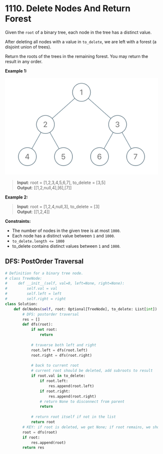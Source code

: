 # 1110. Delete Nodes And Return Forest

Given the `root` of a binary tree, each node in the tree has a distinct value.

After deleting all nodes with a value in `to_delete`, we are left with a forest (a disjoint union of trees).

Return the roots of the trees in the remaining forest. You may return the result in any order.

 

**Example 1:**

![img.png](../Images/1110-1.png)

>**Input**: root = [1,2,3,4,5,6,7], to_delete = [3,5]  
**Output**: [[1,2,null,4],[6],[7]]  


**Example 2:**

>**Input**: root = [1,2,4,null,3], to_delete = [3]  
**Output**: [[1,2,4]]  
 

**Constraints:**

* The number of nodes in the given tree is at most `1000`.
* Each node has a distinct value between `1` and `1000`.
* `to_delete.length <= 1000`
* to_delete contains distinct values between `1` and `1000`.



## DFS: PostOrder Traversal

```python
# Definition for a binary tree node.
# class TreeNode:
#     def __init__(self, val=0, left=None, right=None):
#         self.val = val
#         self.left = left
#         self.right = right
class Solution:
    def delNodes(self, root: Optional[TreeNode], to_delete: List[int]) -> List[TreeNode]:
        # DFS: postorder traversal
        res = []
        def dfs(root):
            if not root:
                return

            # traverse both left and right
            root.left = dfs(root.left)
            root.right = dfs(root.right)

            # back to current root
            # current root should be deleted, add subroots to result
            if root.val in to_delete:
                if root.left:
                    res.append(root.left)
                if root.right:
                    res.append(root.right)
                # return None to disconnect from parent
                return 
            
            # return root itself if not in the list
            return root
        # KEY: if root is deleted, we get None; if root remains, we should add it to result
        root = dfs(root)
        if root:
            res.append(root)
        return res
```
